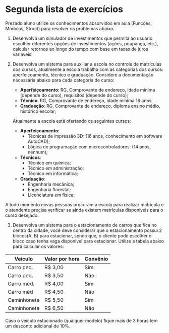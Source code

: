 # Segunda lista de exercícios

Prezado aluno utilize os conhecimentos absorvidos em aula (Funções, Módulos, Struct) para resolver os problemas abaixo.

1. Desenvolva um simulador de investimentos que permita ao usuário escolher diferentes opções de investimentos (ações, poupança, etc.), calcular retornos ao longo do tempo com base em taxas de juros variáveis.

2. Desenvolva um sistema para auxiliar a escola no controle de matrículas dos cursos, atualmente a escola trabalha com as categorias dos cursos: aperfeiçoamento, técnico e graduação. Considere a documentação necessária abaixo para cada categoria de curso:
   - **Aperfeiçoamento**: RG, Comprovante de endereço, idade mínima (depende do curso), requisitos (depende do curso);
   - **Técnico**: RG, Comprovante de endereço, idade mínima 16 anos
   - **Graduação**: RG, Comprovante de endereço, diploma ensino médio, histórico escolar;

    Atualmente a escola está ofertando os seguintes cursos:
   - **Aperfeiçoamento**:
      - Técnicas de impressão 3D: (16 anos, conhecimento em software AutoCAD);
      - Lógica de programação com microcontroladores: (14 anos, nenhum);
   - **Técnicos**:
      - Técnico em química;
      - Técnico em administração;
      - Técnico em informática;
   - **Graduação**:
      - Engenharia mecânica;
      - Engenharia florestal;
      - Licenciatura em física;

A todo momento novas pessoas procuram a escola para realizar matrícula e o atendente precisa verificar se ainda existem matrículas disponíveis para o curso desejado.

3. Desenvolva um sistema para o estacionamento de carros que fica no centro da cidade, você deve considerar que o estacionamento possui 2 blocos(A, B) para estacionar, sendo que, o cliente pode escolher o bloco caso tenha vaga disponível para estacionar. Utilize a tabela abaixo para calcular os valores:

|    Veículo   |    Valor por hora   |  Convênio  |
|--------------|---------------------|------------|
|  Carro peq.  |       R$ 3,00       |     Sim    |
|  Carro peq.  |       R$ 3,50       |     Não    |
|  Carro méd.  |       R$ 4,00       |     Sim    |
|  Carro méd   |       R$ 4,50       |     Não    |
|  Caminhonete |       R$ 5,50       |     Sim    |
|  Caminhonete |       R$ 6,50       |     Não    |

Caso o veículo estacionado (qualquer modelo) fique mais de 3 horas tem um desconto adicional de 10%.
